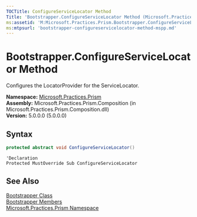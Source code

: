 ```yaml
---
TOCTitle: ConfigureServiceLocator Method
Title: 'Bootstrapper.ConfigureServiceLocator Method (Microsoft.Practices.Prism)'
ms:assetid: 'M:Microsoft.Practices.Prism.Bootstrapper.ConfigureServiceLocator'
ms:mtpsurl: 'bootstrapper-configureservicelocator-method-mspp.md'
---
```



# Bootstrapper.ConfigureServiceLocator Method

Configures the LocatorProvider for the ServiceLocator.

**Namespace:** [Microsoft.Practices.Prism](/patterns-practices/reference/mspp-namespace)  
**Assembly:** Microsoft.Practices.Prism.Composition (in Microsoft.Practices.Prism.Composition.dll)  
**Version:** 5.0.0.0 (5.0.0.0)

## Syntax

```C#
protected abstract void ConfigureServiceLocator()
```

```VB
'Declaration
Protected MustOverride Sub ConfigureServiceLocator
```

## See Also

[Bootstrapper Class](/patterns-practices/reference/bootstrapper-class-mspp)  
[Bootstrapper Members](/patterns-practices/reference/bootstrapper-members-mspp)  
[Microsoft.Practices.Prism Namespace](/patterns-practices/reference/mspp-namespace)  